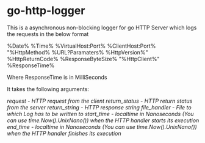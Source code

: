 # go-http-logger



This is a asynchronous non-blocking logger for go HTTP Server which logs the requests in the below format

%Date% %Time% %VirtualHost:Port% %ClientHost:Port% "%HttpMethod% %URL?Paramaters% %HttpVersion%" %HttpReturnCode% %ResponseByteSize% "%HttpClient%" %ResponseTime%

Where ResponseTime is in MilliSeconds



It takes the following arguments:

*request - HTTP request from the client*
*return_status - HTTP return status from the server*
*return_string - HTTP response string*
*file_handler - File to which Log has to be written to*
*start_time - localtime in Nanoseconds (You can use time.Now().UnixNano()) when the HTTP handler starts its execution*
*end_time - localtime in Nanoseconds (You can use time.Now().UnixNano()) when the HTTP handler finishes its execution*
